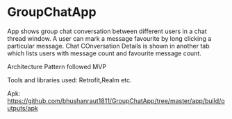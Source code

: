 # GroupChatApp
App shows group chat conversation between different users in a chat thread window.
A user can mark a message favourite by long clicking a particular message.
Chat COnversation Details is shown in another tab which lists users with message count and favourite message count.

Architecture Pattern followed MVP

Tools and libraries used: Retrofit,Realm etc.

Apk: https://github.com/bhushanraut1811/GroupChatApp/tree/master/app/build/outputs/apk 

